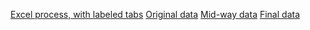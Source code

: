 [Excel process, with labeled tabs](https://github.com/juliamuellerthewriter/datavisualization-fall2021/blob/main/team%20excel%20_%20FEC%20data%20_%20assignment%203%20_%20process%20in%20tabs.xlsx)
[Original data](https://github.com/juliamuellerthewriter/datavisualization-fall2021/blob/main/team%20excel%20_%20FEC%20data%20_%20assignment%203%20_%20original.csv)
[Mid-way data](https://github.com/juliamuellerthewriter/datavisualization-fall2021/blob/main/team%20excel%20_%20FEC%20data%20_%20assignment%203%20_%20mid-way.csv)
[Final data](https://github.com/juliamuellerthewriter/datavisualization-fall2021/blob/main/team%20excel%20_%20FEC%20data%20_%20assignment%203%20_%20final.csv)
